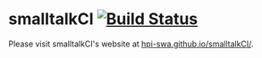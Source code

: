 # smalltalkCI [![Build Status](https://travis-ci.org/hpi-swa/smalltalkCI.svg?branch=master)](https://travis-ci.org/hpi-swa/smalltalkCI)

Please visit smalltalkCI's website at [hpi-swa.github.io/smalltalkCI/](http://hpi-swa.github.io/smalltalkCI/).